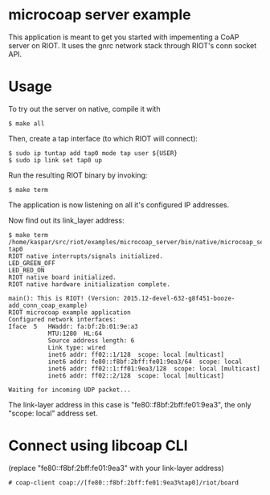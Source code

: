 microcoap server example
========================

This application is meant to get you started with impementing a CoAP server on RIOT.
It uses the gnrc network stack through RIOT's conn socket API.

Usage
=====

To try out the server on native, compile it with

```
$ make all
```

Then, create a tap interface (to which RIOT will connect):

```
$ sudo ip tuntap add tap0 mode tap user ${USER}
$ sudo ip link set tap0 up
```

Run the resulting RIOT binary by invoking:

```
$ make term
```

The application is now listening on all it's configured IP addresses.

Now find out its link\_layer address:


```
$ make term
/home/kaspar/src/riot/examples/microcoap_server/bin/native/microcoap_server.elf tap0
RIOT native interrupts/signals initialized.
LED_GREEN_OFF
LED_RED_ON
RIOT native board initialized.
RIOT native hardware initialization complete.

main(): This is RIOT! (Version: 2015.12-devel-632-g8f451-booze-add_conn_coap_example)
RIOT microcoap example application
Configured network interfaces:
Iface  5   HWaddr: fa:bf:2b:01:9e:a3
           MTU:1280  HL:64
           Source address length: 6
           Link type: wired
           inet6 addr: ff02::1/128  scope: local [multicast]
           inet6 addr: fe80::f8bf:2bff:fe01:9ea3/64  scope: local
           inet6 addr: ff02::1:ff01:9ea3/128  scope: local [multicast]
           inet6 addr: ff02::2/128  scope: local [multicast]

Waiting for incoming UDP packet...
```

The link-layer address in this case is "fe80::f8bf:2bff:fe01:9ea3", the only
"scope: local" address set.

Connect using libcoap CLI
=========================

(replace "fe80::f8bf:2bff:fe01:9ea3" with your link-layer address)

```
# coap-client coap://[fe80::f8bf:2bff:fe01:9ea3%tap0]/riot/board
```
